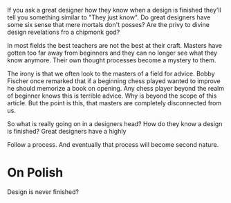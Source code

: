 If you ask a great designer how they know when a design is finished they'll tell you something similar to "They just know". Do great designers have some six sense that mere mortals don't posses? Are the privy to divine design revelations fro a chipmonk god? 

In most fields the best teachers are not the best at their craft. Masters have gotten too far away from beginners and they can no longer see what they know anymore. Their own thought processes become a mystery to them. 

The irony is that we often look to the masters of a field for advice. Bobby Fischer once remarked that if a beginning chess played wanted to improve he should memorize a book on opening. Any chess player beyond the realm of beginner knows this is terrible advice. Why is beyond the scope of this article. But the point is this, that masters are completely disconnected from us.  

So what is really going on in a designers head? How do they know a design is finished? Great designers have a highly

Follow a process. And eventually that process will become second nature. 

# On Polish

Design is never finished?  